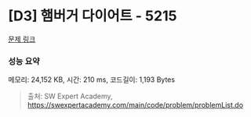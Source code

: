 # [D3] 햄버거 다이어트 - 5215 

[문제 링크](https://swexpertacademy.com/main/code/problem/problemDetail.do?contestProbId=AWT-lPB6dHUDFAVT) 

### 성능 요약

메모리: 24,152 KB, 시간: 210 ms, 코드길이: 1,193 Bytes



> 출처: SW Expert Academy, https://swexpertacademy.com/main/code/problem/problemList.do